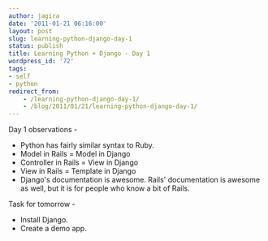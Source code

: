 ```yaml
---
author: jagira
date: '2011-01-21 06:16:00'
layout: post
slug: learning-python-django-day-1
status: publish
title: Learning Python + Django - Day 1
wordpress_id: '72'
tags:
- self
- python
redirect_from:
    - /learning-python-django-day-1/
    - /blog/2011/01/21/learning-python-django-day-1/
---
```


Day 1 observations -

-   Python has fairly similar syntax to Ruby.
-   Model in Rails = Model in Django
-   Controller in Rails = View in Django
-   View in Rails = Template in Django
-   Django's documentation is awesome. Rails' documentation is
    awesome as well, but it is for people who know a bit of Rails.

Task for tomorrow -

-   Install Django. 
-   Create a demo app.




